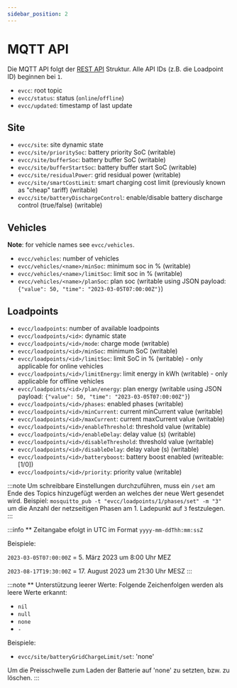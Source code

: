 ```yaml
---
sidebar_position: 2
---
```


# MQTT API

Die MQTT API folgt der [REST API](./rest-api) Struktur.
Alle API IDs (z.B. die Loadpoint ID) beginnen bei `1`.

- `evcc`: root topic
- `evcc/status`: status (`online`/`offline`)
- `evcc/updated`: timestamp of last update

## Site

- `evcc/site`: site dynamic state
- `evcc/site/prioritySoc`: battery priority SoC (writable)
- `evcc/site/bufferSoc`: battery buffer SoC (writable)
- `evcc/site/bufferStartSoc`: battery buffer start SoC (writable)
- `evcc/site/residualPower`: grid residual power (writable)
- `evcc/site/smartCostLimit`: smart charging cost limit (previously known as "cheap" tariff) (writable)
- `evcc/site/batteryDischargeControl`: enable/disable battery discharge control (true/false) (writable)

## Vehicles

**Note**: for vehicle names see `evcc/vehicles`.

- `evcc/vehicles`: number of vehicles
- `evcc/vehicles/<name>/minSoc`: minimum soc in % (writable)
- `evcc/vehicles/<name>/limitSoc`: limit soc in % (writable)
- `evcc/vehicles/<name>/planSoc`: plan soc (writable using JSON payload: `{"value": 50, "time": "2023-03-05T07:00:00Z"}`)

## Loadpoints

- `evcc/loadpoints`: number of available loadpoints
- `evcc/loadpoints/<id>`: dynamic state
- `evcc/loadpoints/<id>/mode`: charge mode (writable)
- `evcc/loadpoints/<id>/minSoc`: minimum SoC (writable)
- `evcc/loadpoints/<id>/limitSoc`: limit SoC in % (writable) - only applicable for online vehicles
- `evcc/loadpoints/<id>/limitEnergy`: limit energy in kWh (writable) - only applicable for offline vehicles
- `evcc/loadpoints/<id>/plan/energy`: plan energy (writable using JSON payload: `{"value": 50, "time": "2023-03-05T07:00:00Z"}`)
- `evcc/loadpoints/<id>/phases`: enabled phases (writable)
- `evcc/loadpoints/<id>/minCurrent`: current minCurrent value (writable)
- `evcc/loadpoints/<id>/maxCurrent`: current maxCurrent value (writable)
- `evcc/loadpoints/<id>/enableThreshold`: threshold value (writable)
- `evcc/loadpoints/<id>/enableDelay`: delay value (s) (writable)
- `evcc/loadpoints/<id>/disableThreshold`: threshold value (writable)
- `evcc/loadpoints/<id>/disableDelay`: delay value (s) (writable)
- `evcc/loadpoints/<id>/batteryboost`:  battery boost enabled (writeable: [1/0])
- `evcc/loadpoints/<id>/priority`: priority value (writable)

:::note
Um schreibbare Einstellungen durchzuführen, muss ein `/set` am Ende des Topics hinzugefügt werden an welches der neue Wert gesendet wird.
Beispiel: `mosquitto_pub -t "evcc/loadpoints/1/phases/set" -m "3"` um die Anzahl der netzseitigen Phasen am 1. Ladepunkt auf `3` festzulegen.
:::

:::info
\*\* Zeitangabe efolgt in UTC im Format `yyyy-mm-ddThh:mm:ssZ`

Beispiele:

`2023-03-05T07:00:00Z` = 5. März 2023 um 8:00 Uhr MEZ

`2023-08-17T19:30:00Z` = 17. August 2023 um 21:30 Uhr MESZ
:::

:::note
\*\* Unterstützung leerer Werte:
Folgende Zeichenfolgen werden als leere Werte erkannt:
- `nil`
- `null`
- `none`
- `-`

Beispiele:

- `evcc/site/batteryGridChargeLimit/set`: 'none'

Um die Preisschwelle zum Laden der Batterie auf 'none' zu setzten, bzw. zu löschen.
:::